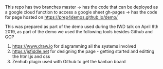 This repo has two branches
master -> has the code that can be deployed as a google cloud function to access a google sheet
gh-pages -> has the code for page hosted on https://prep4demos.github.io/demo/

This was prepared as part of the demo used during the IWD talk on April 6th 2019, as part of the demo we used the following tools besides Github and GCP
1. https://www.draw.io    for diagramming all the systems involved
2. https://jsfiddle.net   for designing the page - getting started and editting the html,js and css
3. Zenhub plugin used with Github to get the kanban board

